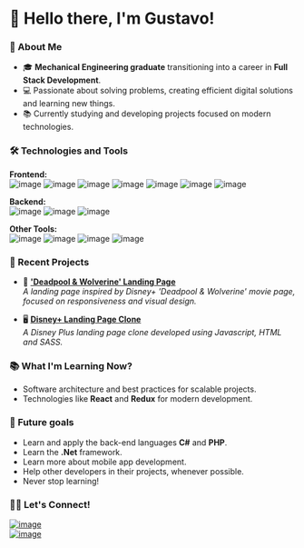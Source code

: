 # 👋 Hello there, I'm Gustavo!

### 🚀 About Me
- 🎓 **Mechanical Engineering graduate** transitioning into a career in **Full Stack Development**.
- 💻 Passionate about solving problems, creating efficient digital solutions and learning new things.
- 📚 Currently studying and developing projects focused on modern technologies.

### 🛠️ Technologies and Tools
**Frontend:**  
![image](https://img.shields.io/badge/HTML5-E34F26?style=for-the-badge&logo=html5&logoColor=white)
![image](https://img.shields.io/badge/CSS3-1572B6?style=for-the-badge&logo=css3&logoColor=white)
![image](https://img.shields.io/badge/JavaScript-323330?style=for-the-badge&logo=javascript&logoColor=F7DF1E)
![image](https://img.shields.io/badge/TypeScript-007ACC?style=for-the-badge&logo=typescript&logoColor=white)
![image](https://img.shields.io/badge/Vue%20js-35495E?style=for-the-badge&logo=vuedotjs&logoColor=4FC08D)
![image](https://img.shields.io/badge/React-20232A?style=for-the-badge&logo=react&logoColor=61DAFB)
![image](https://img.shields.io/badge/Redux-593D88?style=for-the-badge&logo=redux&logoColor=white)

**Backend:**  
![image](https://img.shields.io/badge/Node%20js-339933?style=for-the-badge&logo=nodedotjs&logoColor=white)
![image](https://img.shields.io/badge/Python-FFD43B?style=for-the-badge&logo=python&logoColor=blue)
![image](https://img.shields.io/badge/Express%20js-000000?style=for-the-badge&logo=express&logoColor=white)

**Other Tools:**  
![image](https://img.shields.io/badge/GIT-E44C30?style=for-the-badge&logo=git&logoColor=white)
![image](https://img.shields.io/badge/Sass-CC6699?style=for-the-badge&logo=sass&logoColor=white)
![image](https://img.shields.io/badge/Gulp-CF4647?style=for-the-badge&logo=gulp&logoColor=white)
![image](https://img.shields.io/badge/Bootstrap-563D7C?style=for-the-badge&logo=bootstrap&logoColor=white)

### 📂 Recent Projects
- 🎥 [**'Deadpool & Wolverine' Landing Page**](https://github.com/GustavoKasaki/landing-page-disney)  
  _A landing page inspired by Disney+ 'Deadpool & Wolverine' movie page, focused on responsiveness and visual design._  

- 🖥️ [**Disney+ Landing Page Clone**](https://github.com/GustavoKasaki/clone_disneyplus)  
  _A Disney Plus landing page clone developed using Javascript, HTML and SASS._  

### 📚 What I'm Learning Now?
- Software architecture and best practices for scalable projects.  
- Technologies like **React** and **Redux** for modern development.

### 💭 Future goals 
- Learn and apply the back-end languages **C#** and **PHP**.
- Learn the **.Net** framework.
- Learn more about mobile app development.
- Help other developers in their projects, whenever possible.
- Never stop learning!

### 🤝🏼 Let's Connect!
[![image](https://img.shields.io/badge/LinkedIn-0077B5?style=for-the-badge&logo=linkedin&logoColor=white)](https://www.linkedin.com/in/gustavokasaki)  
[![image](https://img.shields.io/badge/Gmail-D14836?style=for-the-badge&logo=gmail&logoColor=white)](mailto:gmkasaki@gmail.com)
